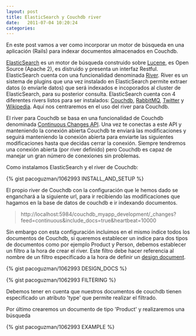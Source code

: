 ```yaml
---
layout: post
title: ElasticSearch y Couchdb river
date:   2011-07-04 10:20:24
categories:
---
```


En este post vamos a ver como incorporar un motor de búsqueda en una aplicación (Rails) para indexar documentos almacenados en Couchdb.

[ElasticSearch](http://www.elasticsearch.org/) es un motor de búsqueda construido sobre [Lucene](http://lucene.apache.org/), es Open Source (Apache 2), es distruido y presenta un interfaz Restful. ElasticSearch cuenta con una funcionalidad denominada [River](http://www.elasticsearch.org/guide/reference/river/). River es un sistema de plugins que una vez instalado en ElasticSearch permite extraer datos (o enviarle datos) que será indexados e incoporados al cluster de ElasticSearch, para su posterior consulta. ElasticSearch cuenta con 4 diferentes rivers listos para ser instalados: [Couchdb](http://www.elasticsearch.org/guide/reference/river/couchdb.html), [RabbitMQ](http://www.elasticsearch.org/guide/reference/river/rabbitmq.html), [Twitter](http://www.elasticsearch.org/guide/reference/river/twitter.html) y [Wikipedia](http://www.elasticsearch.org/guide/reference/river/wikipedia.html). Aquí nos centraremos en el uso del river para Couchdb.

El river para Couchdb se basa en una funcionalidad de Couchdb denominada [Continuous Changes API](http://guide.couchdb.org/draft/notifications.html#continuous). Una vez te conectas a este API y manteniendo la conexión abierta Couchdb te enviará las modificaciones y seguirá manteniendo la conexión abierta para enviarte las siguientes modificaciones hasta que decidas cerrar la conexión. Siempre tendremos una conexión abierta (por river definido) pero Couchdb es capaz de manejar un gran número de conexiones sin problemas.

Como instalamos ElasticSearch y el river de Couchdb:

{% gist pacoguzman/1062993 INSTALL_AND_SETUP %}

El propio river de Couchdb con la configuración que le hemos dado se enganchará a la siguiente url, para ir recibiendo las modificaciones que hagamos en la base de datos de couchdb e ir indexando documentos.

> http://localhost:5984/couchdb_myapp_development/_changes?feed=continuous&amp;include_docs=true&amp;heartbeat=10000

Sin embargo con esta configuración incluimos en el mismo índice todos los documentos de Couchdb, si queremos establecer un indice para dos tipos de documentos como por ejemplo Product y Person, debemos establecer un filtro a la hora de crear el river. Este filtro debe hacer referencia al nombre de un filtro especificado a la hora de definir un [design document](http://guide.couchdb.org/draft/notifications.html#filters).

{% gist pacoguzman/1062993 DESIGN_DOCS %}

{% gist pacoguzman/1062993 FILTERING %}

Debemos tener en cuenta que nuestros documentos de couchdb tienen especificado un atributo 'type' que permite realizar el filtrado.

Por último crearemos un documento de tipo 'Product' y realizaremos una búsqueda

{% gist pacoguzman/1062993 EXAMPLE %}
